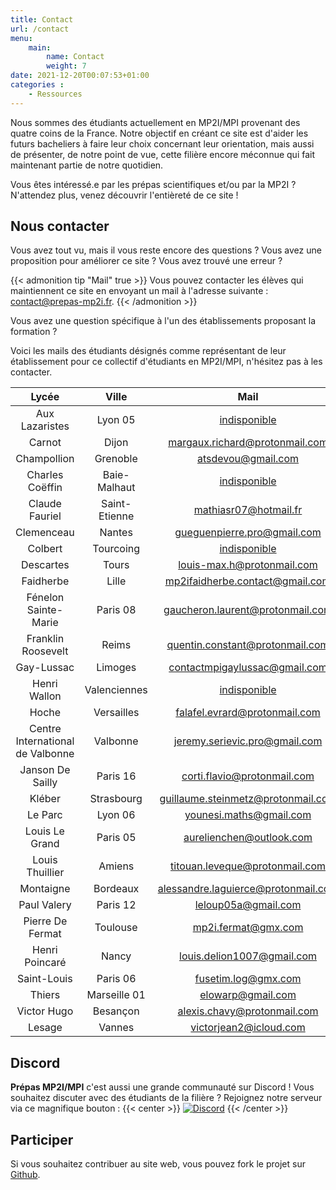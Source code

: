 ```yaml
---
title: Contact
url: /contact
menu:
    main:
        name: Contact
        weight: 7
date: 2021-12-20T00:07:53+01:00
categories :
    - Ressources
---
```


Nous sommes des étudiants actuellement en MP2I/MPI provenant des quatre coins de la France. Notre objectif en créant ce site est d'aider les futurs bacheliers à faire leur choix concernant leur orientation, mais aussi de présenter, de notre point de vue, cette filière encore méconnue qui fait maintenant partie de notre quotidien.

Vous êtes intéressé.e par les prépas scientifiques et/ou par la MP2I ? N'attendez plus, venez découvrir l'entièreté de ce site !

## Nous contacter

Vous avez tout vu, mais il vous reste encore des questions ?
Vous avez une proposition pour améliorer ce site ? Vous avez trouvé une erreur ?

{{< admonition tip "Mail" true >}}
Vous pouvez contacter les élèves qui maintiennent ce site en envoyant un mail à l'adresse suivante :
[contact@prepas-mp2i.fr](mailto:contact@prepas-mp2i.fr).
{{< /admonition >}}

Vous avez une question spécifique à l'un des établissements proposant la formation ?

Voici les mails des étudiants désignés comme représentant de leur établissement pour ce collectif d'étudiants en MP2I/MPI, n'hésitez pas à les contacter.

|         Lycée          |     Ville     |      Mail     |
|:----------------------:|:-------------:|:-------------:|
| Aux Lazaristes | Lyon 05 | [indisponible](mailto:)
| Carnot | Dijon | [margaux.richard@protonmail.com](mailto:margaux.richard@protonmail.com)
| Champollion | Grenoble | [atsdevou@gmail.com](mailto:atsdevou@gmail.com)
| Charles Coëffin | Baie-Malhaut  | [indisponible](mailto:)
| Claude Fauriel | Saint-Etienne | [mathiasr07@hotmail.fr](mailto:mathiasr07@hotmail.fr)
| Clemenceau | Nantes | [gueguenpierre.pro@gmail.com](mailto:gueguenpierre.pro@gmail.com)
| Colbert | Tourcoing | [indisponible](mailto:)
| Descartes | Tours | [louis-max.h@protonmail.com](mailto:louis-max.h@protonmail.com)
| Faidherbe | Lille | [mp2ifaidherbe.contact@gmail.com](mailto:mp2ifaidherbe.contact@gmail.com)
| Fénelon Sainte-Marie | Paris 08 | [gaucheron.laurent@protonmail.com](mailto:gaucheron.laurent@protonmail.com)
| Franklin Roosevelt | Reims | [quentin.constant@protonmail.com](mailto:quentin.constant@protonmail.com)
| Gay-Lussac | Limoges | [contactmpigaylussac@gmail.com](mailto:contactmpigaylussac@gmail.com)
| Henri Wallon | Valenciennes | [indisponible](mailto:)
| Hoche | Versailles | [falafel.evrard@protonmail.com](mailto:falafel.evrard@protonmail.com)
| Centre International de Valbonne | Valbonne | [jeremy.serievic.pro@gmail.com](mailto:jeremy.serievic.pro@gmail.com)
| Janson De Sailly | Paris 16 | [corti.flavio@protonmail.com](mailto:corti.flavio@protonmail.com)
| Kléber | Strasbourg | [guillaume.steinmetz@protonmail.com](mailto:guillaume.steinmetz@protonmail.com)
| Le Parc | Lyon 06 | [younesi.maths@gmail.com](mailto:younesi.maths@gmail.com)
| Louis Le Grand | Paris 05 | [aurelienchen@outlook.com](mailto:aurelienchen@outlook.com)
| Louis Thuillier | Amiens | [titouan.leveque@protonmail.com](mailto:titouan.leveque@protonmail.com)
| Montaigne | Bordeaux | [alessandre.laguierce@protonmail.com](mailto:alessandre.laguierce@protonmail.com)
| Paul Valery | Paris 12 | [leloup05a@gmail.com](mailto:leloup05a@gmail.com)
| Pierre De Fermat | Toulouse | [mp2i.fermat@gmx.com](mailto:mp2i.fermat@gmx.com)
| Henri Poincaré | Nancy | [louis.delion1007@gmail.com](mailto:louis.delion1007@gmail.com)
| Saint-Louis | Paris 06 | [fusetim.log@gmx.com](mailto:fusetim.log@gmx.com)
| Thiers | Marseille 01 | [elowarp@gmail.com](mailto:elowarp@gmail.com)
| Victor Hugo | Besançon | [alexis.chavy@protonmail.com](mailto:alexis.chavy@protonmail.com)
| Lesage | Vannes | [victorjean2@icloud.com](mailto:victorjean2@icloud.com)

## Discord

**Prépas MP2I/MPI** c'est aussi une grande communauté sur Discord !
Vous souhaitez discuter avec des étudiants de la filière ?
Rejoignez notre serveur via ce magnifique bouton :
{{< center >}}
[![Discord](https://discordapp.com/api/guilds/872138069594214410/widget.png?style=banner2)](https://discord.gg/Mu439mBdsv)
{{< /center >}}

## Participer

Si vous souhaitez contribuer au site web, vous pouvez fork le projet sur [Github](https://github.com/prepas-mp2i/prepas-mp2i.fr).
